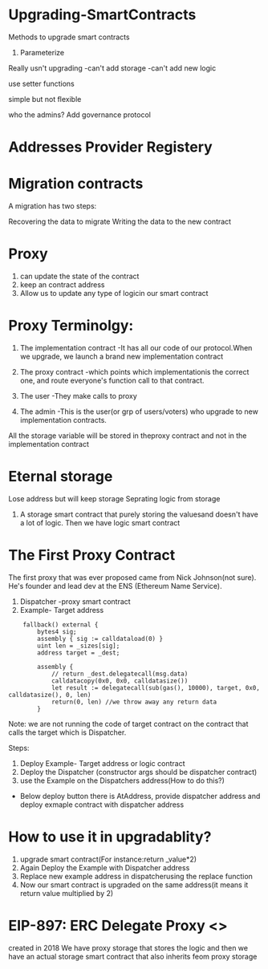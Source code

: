 # Upgrading-SmartContracts
Methods to upgrade smart contracts

1. Parameterize

Really usn't upgrading
-can't add storage
-can't add new logic

use setter functions

simple but not flexible

who the admins?
Add governance protocol 

# Addresses Provider Registery

# Migration contracts

A migration has two steps:

Recovering the data to migrate
Writing the data to the new contract

# Proxy

1. can update the state of the contract
2. keep an contract address 
3. Allow us to update any type of logicin our smart contract

# Proxy Terminolgy:

1. The implementation contract
-It has all our code of our protocol.When we upgrade, we launch a brand new implementation contract

2. The proxy contract
-which points which implementationis the correct one, and route everyone's function call to that contract.

3. The user 
-They make calls to proxy

4. The admin 
-This is the user(or grp of users/voters) who upgrade to new implementation contracts.

All the storage variable will be stored in theproxy contract and not in the implementation contract
 

# Eternal storage

Lose address but will keep storage 
Seprating logic from storage

1. A storage smart contract that purely storing the valuesand doesn't have a lot of logic.
Then we have  logic smart contract

# The First Proxy Contract

The first proxy that was ever proposed  came from Nick Johnson(not sure). He's founder and lead dev at the ENS (Ethereum Name Service).


1. Dispatcher -proxy smart contract
2. Example- Target address

```shell
    fallback() external {
        bytes4 sig;
        assembly { sig := calldataload(0) }
        uint len = _sizes[sig];
        address target = _dest;

        assembly {
            // return _dest.delegatecall(msg.data)
            calldatacopy(0x0, 0x0, calldatasize())
            let result := delegatecall(sub(gas(), 10000), target, 0x0, calldatasize(), 0, len)
            return(0, len) //we throw away any return data
        }
```

Note: we are not running the code of target contract on the contract that calls the target which is Dispatcher.

Steps: 
1. Deploy Example- Target address or logic contract
2. Deploy the Dispatcher (constructor args should be dispatcher contract)
3. use the Example on the Dispatchers address(How to do this?)
* Below deploy button there is AtAddress, provide dispatcher address and deploy exmaple contract with dispatcher address

# How to use it in upgradablity?

1. upgrade smart contract(For instance:return _value*2)
2. Again Deploy the Example with Dispatcher address
3. Replace new example address in dispatcherusing the replace function
4. Now our smart contract is upgraded on the same address(it means it return value multiplied by 2)

# EIP-897: ERC Delegate Proxy <>

created in 2018
We have proxy storage that stores the logic and then we have an actual storage smart contract that also inherits feom proxy storage